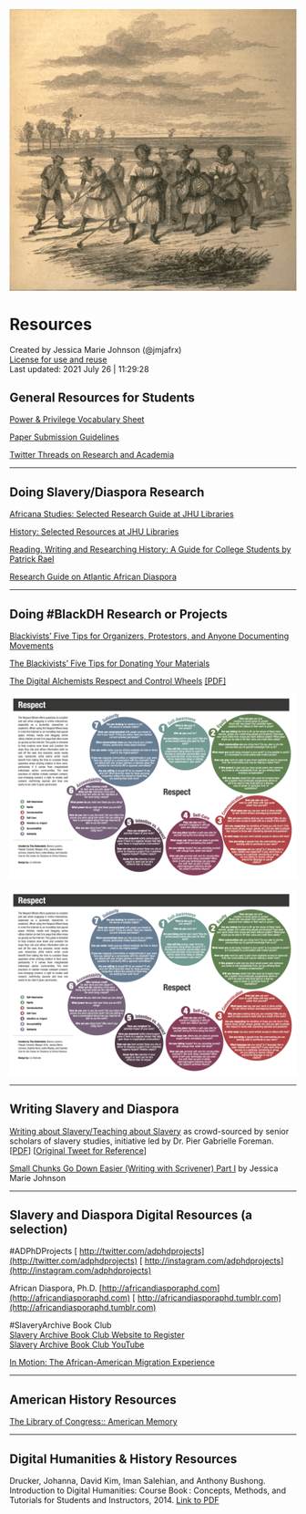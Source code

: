 
![gang of men and women rice harpers 1859 PNG](https://github.com/jmjafrx/resources/blob/main/docs/gang%20of%20men%20and%20women%20rice%20harpers%201859%20PNG.png)


# Resources 

Created by Jessica Marie Johnson (@jmjafrx)   
[License for use and reuse](https://github.com/jmjafrx/resources/blob/main/LICENSE)  
Last updated: 2021 July 26 | 11:29:28 

## General Resources for Students

[Power & Privilege Vocabulary Sheet](https://docs.google.com/document/d/e/2PACX-1vQKS5obvulgnX20v_V6cjZNQhwCfHrl2h9eIGb3rdL_xC-p0m2h5Gkd1DPlJrHbo1kUyP0BzDlIdJLp/pub)

[Paper Submission Guidelines](https://docs.google.com/document/d/1wCGUajduAkSJBW7_lTfiDb1YRol8vuKtfE_8HEAVBVI/edit?usp=sharing)

[Twitter Threads on Research and Academia](http://dh.jmjafrx.com/2020/08/06/twitter-threads/)

------

## Doing Slavery/Diaspora Research

[Africana Studies: Selected Research Guide at JHU Libraries](http://guides.library.jhu.edu/africana)

[History: Selected Resources at JHU Libraries](http://guides.library.jhu.edu/history)

[Reading, Writing and Researching History:  A Guide for College Students by Patrick Rael](http://www.bowdoin.edu/writing-guides/)

[Research Guide on Atlantic African Diaspora](https://github.com/jmjafrx/adphd/tree/master/atlanticafricaresearch)

------
## Doing #BlackDH Research or Projects  

[Blackivists’ Five Tips for Organizers, Protestors, and Anyone Documenting Movements](https://sixtyinchesfromcenter.org/the-blackivists-five-tips-for-organizers-protestors-and-anyone-documenting-movements/)  

[The Blackivists’ Five Tips for Donating Your Materials](https://sixtyinchesfromcenter.org/the-blackivists-five-tips-for-donating-your-materials/)

[The Digital Alchemists Respect and Control Wheels](https://femtechnet.org/csov/do-better/) [[PDF]](https://femtechnet.org/wp-content/uploads/2016/11/Nov_10Respect_Control-Color.pdf)

![Respect Wheel](https://github.com/jmjafrx/resources/blob/main/docs/Digital%20Alchemy%20Respect%20Wheel.png)

![Control Wheel](https://github.com/jmjafrx/resources/blob/main/docs/Digital%20Alchemy%20Control%20Wheel.png)


------
## Writing Slavery and Diaspora

[Writing about Slavery/Teaching about Slavery](https://docs.google.com/document/d/1A4TEdDgYslX-hlKezLodMIM71My3KTN0zxRv0IQTOQs/)  as crowd-sourced by senior scholars of slavery studies, initiative led by Dr. Pier Gabrielle Foreman. [[PDF](https://github.com/jmjafrx/resources/blob/main/docs/Writing%20about%20_Slavery__%20This%20Might%20Help.pdf)] [[Original Tweet for Reference](https://twitter.com/profgabrielle/status/1030053866698690562)]

[Small Chunks Go Down Easier (Writing with Scrivener) Part I](http://dh.jmjafrx.com/2013/03/15/small-chunks-go-down-easier-ft-scrivener-writing/) by Jessica Marie Johnson

------

##  Slavery and Diaspora Digital Resources (a selection)

#ADPhDProjects
[ http://twitter.com/adphdprojects](http://twitter.com/adphdprojects)
[ http://instagram.com/adphdprojects](http://instagram.com/adphdprojects)

African Diaspora, Ph.D.
[http://africandiasporaphd.com](http://africandiasporaphd.com)
[ http://africandiasporaphd.tumblr.com](http://africandiasporaphd.tumblr.com)

#SlaveryArchive Book Club  
[Slavery Archive Book Club Website to Register](https://slaveryarchive.wordpress.com/slaveryarchive-book-club-year-2/)  
[Slavery Archive Book Club YouTube](https://www.youtube.com/c/SlaveryarchiveBookClub/)

[In Motion: The African-American Migration Experience](http://www.inmotionaame.org/home.cfm)


------
## American History Resources

[The Library of Congress:: American Memory](https://memory.loc.gov/ammem/browse/)

------

## Digital Humanities & History Resources

Drucker, Johanna, David Kim, Iman Salehian, and Anthony Bushong. Introduction to Digital Humanities: Course Book : Concepts, Methods, and Tutorials for Students and Instructors, 2014. [Link to PDF](https://github.com/jmjafrx/resources/blob/main/docs/Drucker%202014%20Intro%20to%20DH%20Textbook.pdf)
